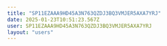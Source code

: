 ```yaml
---
title: "SP11EZAAA9HD45A3N763QZDJ3BQ3VMJER5AXA7YRJ"
date: 2025-01-23T10:51:23.567Z
user: SP11EZAAA9HD45A3N763QZDJ3BQ3VMJER5AXA7YRJ
layout: "users"
---
```

    